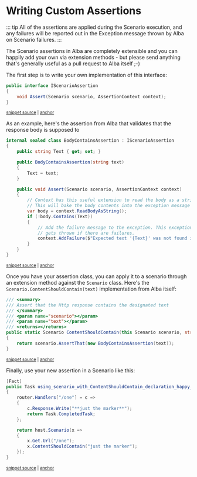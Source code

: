 # Writing Custom Assertions

::: tip
All of the assertions are applied during the Scenario execution, and any
failures will be reported out in the Exception message thrown by Alba on Scenario failures.
:::

The Scenario assertions in Alba are completely extensible and you can happily add your own via extension methods - but
please send anything that's generally useful as a pull request to Alba itself ;-)

The first step is to write your own implementation of this interface:

<!-- snippet: sample_IScenarioAssertion -->
<a id='snippet-sample_iscenarioassertion'></a>
```cs
public interface IScenarioAssertion
{
    void Assert(Scenario scenario, AssertionContext context);
}
```
<sup><a href='https://github.com/JasperFx/alba/blob/master/src/Alba/IScenarioAssertion.cs#L5-L10' title='Snippet source file'>snippet source</a> | <a href='#snippet-sample_iscenarioassertion' title='Start of snippet'>anchor</a></sup>
<!-- endSnippet -->

As an example, here's the assertion from Alba that validates that the response body is supposed to 

<!-- snippet: sample_BodyContainsAssertion -->
<a id='snippet-sample_bodycontainsassertion'></a>
```cs
internal sealed class BodyContainsAssertion : IScenarioAssertion
{
    public string Text { get; set; }

    public BodyContainsAssertion(string text)
    {
        Text = text;
    }

    public void Assert(Scenario scenario, AssertionContext context)
    {
        // Context has this useful extension to read the body as a string.
        // This will bake the body contents into the exception message to make debugging easier.
        var body = context.ReadBodyAsString();
        if (!body.Contains(Text))
        {
            // Add the failure message to the exception. This exception only
            // gets thrown if there are failures.
            context.AddFailure($"Expected text '{Text}' was not found in the response body");
        }
    }
}
```
<sup><a href='https://github.com/JasperFx/alba/blob/master/src/Alba/Assertions/BodyContainsAssertion.cs#L5-L28' title='Snippet source file'>snippet source</a> | <a href='#snippet-sample_bodycontainsassertion' title='Start of snippet'>anchor</a></sup>
<!-- endSnippet -->

Once you have your assertion class, you can apply it to a scenario through an extension method against the 
`Scenario` class. Here's the `Scenario.ContentShouldContain(text)` implementation from Alba itself:

<!-- snippet: sample_ContentShouldContain -->
<a id='snippet-sample_contentshouldcontain'></a>
```cs
/// <summary>
/// Assert that the Http response contains the designated text
/// </summary>
/// <param name="scenario"></param>
/// <param name="text"></param>
/// <returns></returns>
public static Scenario ContentShouldContain(this Scenario scenario, string text)
{
    return scenario.AssertThat(new BodyContainsAssertion(text));
}
```
<sup><a href='https://github.com/JasperFx/alba/blob/master/src/Alba/ScenarioExpectationsExtensions.cs#L8-L21' title='Snippet source file'>snippet source</a> | <a href='#snippet-sample_contentshouldcontain' title='Start of snippet'>anchor</a></sup>
<!-- endSnippet -->

Finally, use your new assertion in a Scenario like this:

<!-- snippet: sample_using_ContentShouldBe -->
<a id='snippet-sample_using_contentshouldbe'></a>
```cs
[Fact]
public Task using_scenario_with_ContentShouldContain_declaration_happy_path()
{
    router.Handlers["/one"] = c =>
    {
        c.Response.Write("**just the marker**");
        return Task.CompletedTask;
    };

    return host.Scenario(x =>
    {
        x.Get.Url("/one");
        x.ContentShouldContain("just the marker");
    });
}
```
<sup><a href='https://github.com/JasperFx/alba/blob/master/src/Alba.Testing/Acceptance/asserting_against_the_response_body_text.cs#L10-L26' title='Snippet source file'>snippet source</a> | <a href='#snippet-sample_using_contentshouldbe' title='Start of snippet'>anchor</a></sup>
<!-- endSnippet -->
